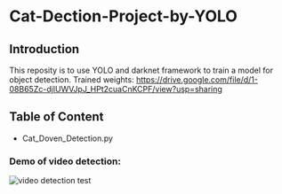 # Cat-Dection-Project-by-YOLO
## Introduction
This reposity is to use YOLO and darknet framework to train a model for object detection.
Trained weights: https://drive.google.com/file/d/1-08B65Zc-djIUWVJpJ_HPt2cuaCnKCPF/view?usp=sharing



## Table of Content
* Cat_Doven_Detection.py

### Demo of video detection:

![video detection test](test/video_detection.gif "video detection test")
